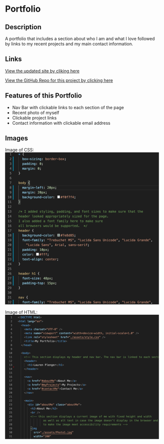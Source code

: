 # Portfolio

## **Description**

A portfolio that includes a section about who I am and what I love followed by links to my recent projects and my main contact information.

## **Links**

[View the updated site by cliking here](https://laurenb08.github.io/Portfolio/)

[View the GitHub Repo for this project by clicking here](https://github.com/laurenb08/Portfolio)

## **Features of this Portfolio**

- Nav Bar with clickable links to each section of the page
- Recent photo of myself
- Clickable project links
- Contact information with clickable email address

## **Images**

Image of CSS:
![Image of CSS](https://github.com/laurenb08/Portfolio/raw/main/assets/PortfolioCSS.png)

Image of HTML:
![Image of HTML](https://github.com/laurenb08/Portfolio/raw/main/assets/PortfolioHTML.png)
